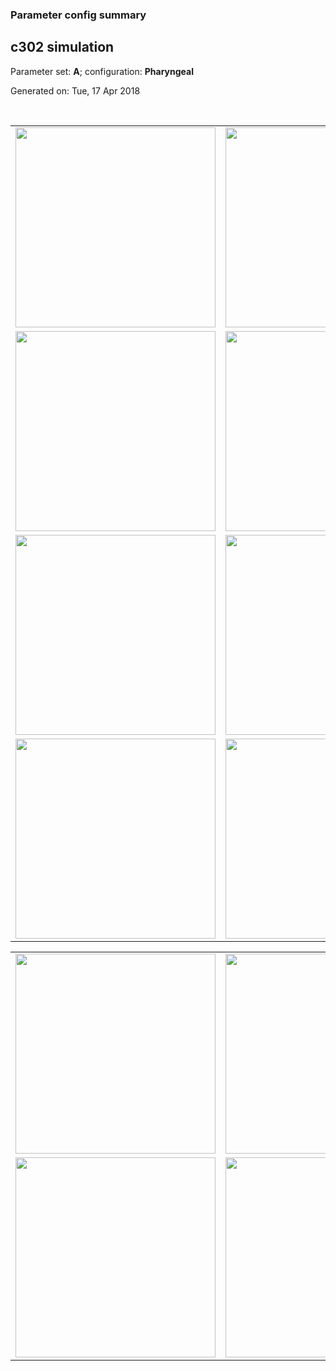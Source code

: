 ### Parameter config summary 
<h2>c302 simulation</h2>
<p>Parameter set: <b>A</b>; configuration: <b>Pharyngeal</b></p>
<p>Generated on: Tue, 17 Apr 2018</p><br/>
<table>

<tr>
  <td><a href="images/neurons_A_Pharyngeal.png"><img alt=" " src="images/neurons_A_Pharyngeal.png" height="320"/></a></td>
  <td><a href="images/traces_neuron_Pharyngeal_A.png"><img alt=" " src="images/traces_neuron_Pharyngeal_A.png" height="320"/></a></td>
</tr>

<tr>
  <td><a href="images/neuron_activity_A_Pharyngeal.png"><img alt=" " src="images/neuron_activity_A_Pharyngeal.png" height="320"/></a></td>
  <td><a href="images/traces_neuron_activity_Pharyngeal_A.png"><img alt=" " src="images/traces_neuron_activity_Pharyngeal_A.png" height="320"/></a></td>
</tr>

<tr>
  <td><a href="images/muscles_A_Pharyngeal.png"><img alt=" " src="images/muscles_A_Pharyngeal.png" height="320"/></a></td>
  <td><a href="images/traces_muscles_Pharyngeal_A.png"><img alt=" " src="images/traces_muscles_Pharyngeal_A.png" height="320"/></a></td>
</tr>

<tr>
  <td><a href="images/muscle_activity_A_Pharyngeal.png"><img alt=" " src="images/muscle_activity_A_Pharyngeal.png" height="320"/></a></td>
  <td><a href="images/traces_muscles_activity_Pharyngeal_A.png"><img alt=" " src="images/traces_muscles_activity_Pharyngeal_A.png" height="320"/></a></td>
</tr>
</table>
<table>

<tr><td><a href="images/c302_A_Pharyngeal_exc_to_neurons.png"><img alt=" " src="images/c302_A_Pharyngeal_exc_to_neurons.png" height="320"/></a></td>

  <td><a href="images/c302_A_Pharyngeal_inh_to_neurons.png"><img alt=" " src="images/c302_A_Pharyngeal_inh_to_neurons.png" height="320"/></a></td>

  <td><a href="images/c302_A_Pharyngeal_elec_neurons_neurons.png"><img alt=" " src="images/c302_A_Pharyngeal_elec_neurons_neurons.png" height="320"/></a></td></tr>

<tr><td><a href="images/c302_A_Pharyngeal_exc_to_muscles.png"><img alt=" " src="images/c302_A_Pharyngeal_exc_to_muscles.png" height="320"/></a></td>

  <td><a href="images/c302_A_Pharyngeal_inh_to_muscles.png"><img alt=" " src="images/c302_A_Pharyngeal_inh_to_muscles.png" height="320"/></a></td></tr>
</table>

